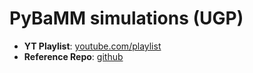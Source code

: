 # PyBaMM simulations (UGP)
+ **YT Playlist**: [youtube.com/playlist](https://www.youtube.com/playlist?list=PL0npZJrngL80qhDgf7xm3g12DEOdqUle6)
+ **Reference Repo**: [github](https://github.com/pybamm-team/workshop-notebooks/blob/main/2021-09-workshop/Session%204/long-experiments.ipynb)